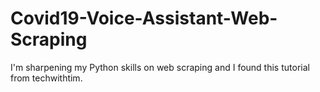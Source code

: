 # Covid19-Voice-Assistant-Web-Scraping
I'm sharpening my Python skills on web scraping and I found this tutorial from techwithtim.
